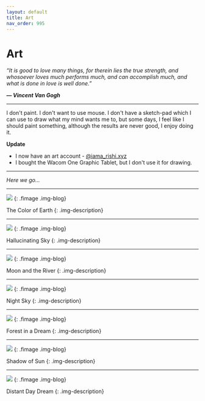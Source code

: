 ```yaml
---
layout: default
title: Art
nav_order: 995
---
```


# Art


*“It is good to love many things, for therein lies the true strength, and whosoever loves much performs much, and can accomplish much, and what is done in love is well done.”*

__*― Vincent Van Gogh*__


---

I don't paint. I don't want to use mouse. I don't have a sketch-pad which I can use to draw what my mind wants me to, but some days, I feel like I should paint something, although the results are never good, I enjoy doing it.

<!-- - The paintings can be found here -
	- [Hallucinating Sky](/media/7.jpg)
	- [Moon and the River](/media/6.png)
	- [Night Sky](/media/2.png)
	- [Forest in a Dream](/media/3.png)
	- [Shadow of Sun](/media/5.png)
	- [Blue Sunset](/media/8.png)
 -->

__Update__

- I now have an art account - [@iama_rishi.xyz](https://instagram.com/iama_rishi.art)
- I bought the Wacom One Graphic Tablet, but I don't use it for drawing.

---

*Here we go...*

---

<img src="/media/1.png">
{: .fimage .img-blog}

The Color of Earth
{: .img-description}

---

<img src="/media/7.jpg">
{: .fimage .img-blog}

Hallucinating Sky
{: .img-description}

---

<img src="/media/6.png">
{: .fimage .img-blog}

Moon and the River
{: .img-description}

---

<img src="/media/2.png">
{: .fimage .img-blog}

Night Sky
{: .img-description}

---

<img src="/media/3.png">
{: .fimage .img-blog}

Forest in a Dream
{: .img-description}

---

<img src="/media/5.png">
{: .fimage .img-blog}

Shadow of Sun
{: .img-description}


---

<img src="/media/dream.jpeg">
{: .fimage .img-blog}

Distant Day Dream
{: .img-description}

